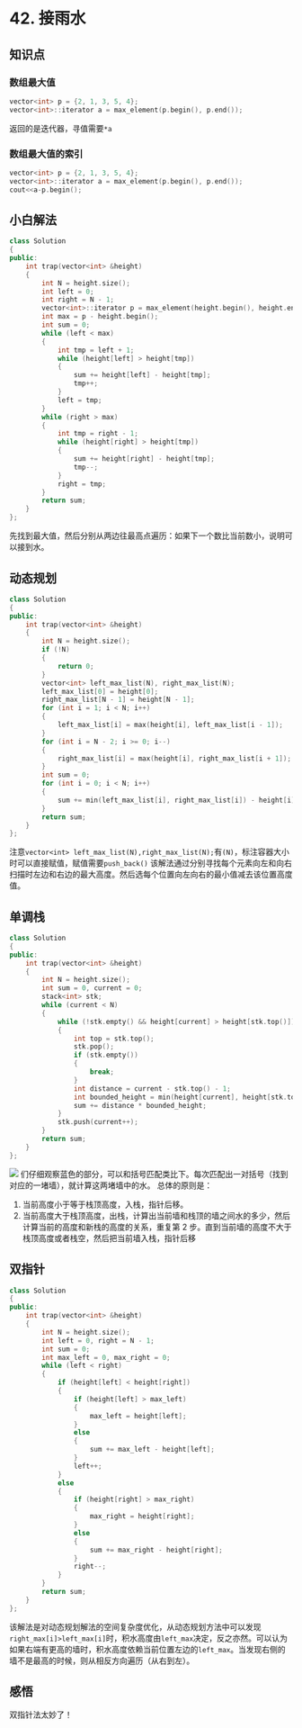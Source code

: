 # 42. 接雨水

## 知识点

### 数组最大值
```c++
vector<int> p = {2, 1, 3, 5, 4};
vector<int>::iterator a = max_element(p.begin(), p.end());
```
返回的是迭代器，寻值需要`*a`

### 数组最大值的索引
```c++
vector<int> p = {2, 1, 3, 5, 4};
vector<int>::iterator a = max_element(p.begin(), p.end());
cout<<a-p.begin();
```

## 小白解法
```c++
class Solution
{
public:
    int trap(vector<int> &height)
    {
        int N = height.size();
        int left = 0;
        int right = N - 1;
        vector<int>::iterator p = max_element(height.begin(), height.end());
        int max = p - height.begin();
        int sum = 0;
        while (left < max)
        {
            int tmp = left + 1;
            while (height[left] > height[tmp])
            {
                sum += height[left] - height[tmp];
                tmp++;
            }
            left = tmp;
        }
        while (right > max)
        {
            int tmp = right - 1;
            while (height[right] > height[tmp])
            {
                sum += height[right] - height[tmp];
                tmp--;
            }
            right = tmp;
        }
        return sum;
    }
};
```
先找到最大值，然后分别从两边往最高点遍历：如果下一个数比当前数小，说明可以接到水。

## 动态规划
```c++
class Solution
{
public:
    int trap(vector<int> &height)
    {
        int N = height.size();
        if (!N)
        {
            return 0;
        }
        vector<int> left_max_list(N), right_max_list(N);
        left_max_list[0] = height[0];
        right_max_list[N - 1] = height[N - 1];
        for (int i = 1; i < N; i++)
        {
            left_max_list[i] = max(height[i], left_max_list[i - 1]);
        }
        for (int i = N - 2; i >= 0; i--)
        {
            right_max_list[i] = max(height[i], right_max_list[i + 1]);
        }
        int sum = 0;
        for (int i = 0; i < N; i++)
        {
            sum += min(left_max_list[i], right_max_list[i]) - height[i];
        }
        return sum;
    }
};
```
注意`vector<int> left_max_list(N),right_max_list(N);`有`(N)`，标注容器大小时可以直接赋值，赋值需要`push_back()`
该解法通过分别寻找每个元素向左和向右扫描时左边和右边的最大高度。然后选每个位置向左向右的最小值减去该位置高度值。

## 单调栈
```c++
class Solution
{
public:
    int trap(vector<int> &height)
    {
        int N = height.size();
        int sum = 0, current = 0;
        stack<int> stk;
        while (current < N)
        {
            while (!stk.empty() && height[current] > height[stk.top()])
            {
                int top = stk.top();
                stk.pop();
                if (stk.empty())
                {
                    break;
                }
                int distance = current - stk.top() - 1;
                int bounded_height = min(height[current], height[stk.top()]) - height[top];
                sum += distance * bounded_height;
            }
            stk.push(current++);
        }
        return sum;
    }
};
```
![](https://pic.leetcode-cn.com/37fccd915f959c2046ffc1ab2b0a1e4d921869337d8d5d4aa218886ab0bf7c8a-image.png)
们仔细观察蓝色的部分，可以和括号匹配类比下。每次匹配出一对括号（找到对应的一堵墙），就计算这两堵墙中的水。
总体的原则是：
1. 当前高度小于等于栈顶高度，入栈，指针后移。
1. 当前高度大于栈顶高度，出栈，计算出当前墙和栈顶的墙之间水的多少，然后计算当前的高度和新栈的高度的关系，重复第 2 步。直到当前墙的高度不大于栈顶高度或者栈空，然后把当前墙入栈，指针后移

## 双指针
```c++
class Solution
{
public:
    int trap(vector<int> &height)
    {
        int N = height.size();
        int left = 0, right = N - 1;
        int sum = 0;
        int max_left = 0, max_right = 0;
        while (left < right)
        {
            if (height[left] < height[right])
            {
                if (height[left] > max_left)
                {
                    max_left = height[left];
                }
                else
                {
                    sum += max_left - height[left];
                }
                left++;
            }
            else
            {
                if (height[right] > max_right)
                {
                    max_right = height[right];
                }
                else
                {
                    sum += max_right - height[right];
                }
                right--;
            }
        }
        return sum;
    }
};
```
该解法是对动态规划解法的空间复杂度优化，从动态规划方法中可以发现`right_max[i]>left_max[i]`时，积水高度由`left_max`决定，反之亦然。可以认为如果右端有更高的墙时，积水高度依赖当前位置左边的`left_max`。当发现右侧的墙不是最高的时候，则从相反方向遍历（从右到左）。

## 感悟
双指针法太妙了！
